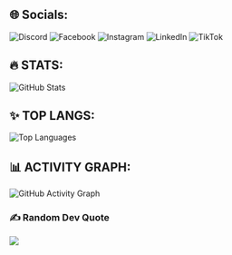 
## 🌐 Socials:
![Discord](https://img.shields.io/badge/Discord-%237289DA.svg?logo=discord&logoColor=white) ![Facebook](https://img.shields.io/badge/Facebook-%231877F2.svg?logo=Facebook&logoColor=white) ![Instagram](https://img.shields.io/badge/Instagram-%23E4405F.svg?logo=Instagram&logoColor=white) ![LinkedIn](https://img.shields.io/badge/LinkedIn-%230077B5.svg?logo=linkedin&logoColor=white) ![TikTok](https://img.shields.io/badge/TikTok-%23000000.svg?logo=TikTok&logoColor=white)

## 🔥 STATS:
![GitHub Stats](https://github-readme-stats.vercel.app/api?username=pasta-lover69&show_icons=true)

## ✨ TOP LANGS:
![Top Languages](https://github-readme-stats.vercel.app/api/top-langs?username=pasta-lover69&show_icons=true&locale=en&layout=compact)

## 📊 ACTIVITY GRAPH:
![GitHub Activity Graph](https://github-readme-activity-graph.vercel.app/graph?username=pasta-lover69&theme=github-compact)

### ✍️ Random Dev Quote
![](https://quotes-github-readme.vercel.app/api?type=horizontal&theme=radical)


